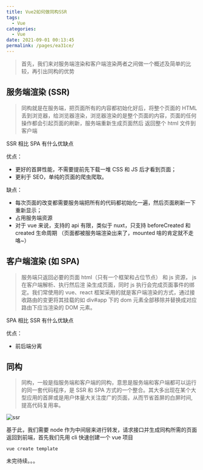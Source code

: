 ```yaml
---
title: Vue2如何做同构SSR
tags:
  - Vue
categories:
  - Vue
date: 2021-09-01 00:13:45
permalink: /pages/ea31ce/
---
```


> 首先，我们来对服务端渲染和客户端渲染两者之间做一个概述及简单的比较，再引出同构的优势

## 服务端渲染 (SSR)

> 同构就是在服务端，把⻚⾯所有的内容都初始化好后，将整个⻚⾯的 HTML 丢到浏览器，给浏览器渲染，浏览器渲染的是整个⻚⾯的内容，⻚⾯的任何操作都会引起⻚⾯的刷新，服务端重新⽣成⻚⾯然后 返回整个 html ⽂件到客户端

SSR 相比 SPA 有什么优缺点

优点：

- 更好的⾸屏性能，不需要提前先下载⼀堆 CSS 和 JS 后才看到⻚⾯；
- 更利于 SEO，单纯的页面的爬虫爬取。

缺点：

- 每次⻚⾯的改变都需要服务端把所有的代码都初始化⼀遍，然后⻚⾯刷新⼀下重新显示；
- 占用服务端资源
- 对于 vue 来说，支持的 api 有限，类似于 nuxt，只支持 beforeCreated 和 created 生命周期 （页面都被服务端渲染出来了，mounted 啥的肯定就不走咯~）

## 客户端渲染 (如 SPA)

> 服务端只返回必要的⻚⾯ html（只有⼀个框架和占位节点） 和 js 资源， js 在客户端解析、执⾏然后渲 染⽣成⻚⾯，同时 js 执⾏会完成⻚⾯事件的绑定。我们常使用的 vue、react 框架采用的就是客户端渲染的方式，通过接收路由的变更将其挂载的如 div#app 下的 dom 元素全部移除并替换成对应路由下应当渲染的 DOM 元素。

SPA 相比 SSR 有什么优缺点

优点：

- 前后端分离

## 同构

> 同构，⼀般是指服务端和客户端的同构，意思是服务端和客户端都可以运⾏的同⼀套代码程序，是 SSR 和 SPA ⽅式的⼀个整合。其大多出现在某个大型应用的首屏或是用户体量大关注度广的页面，从而节省首屏的白屏时间,提⾼代码复⽤率。

![ssr](/vuepress-interview-github/assets/js/vue_ssr.jpeg)

基于此，我们需要 node 作为中间层来进行转发，请求接口并生成同构所需的页面返回到前端，首先我们先用 cli 快速创建一个 vue 项目

```shell
vue create template
```

未完待续。。。
